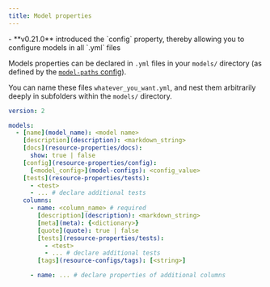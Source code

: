 ```yaml
---
title: Model properties
---
```


<Changelog>
    - **v0.21.0** introduced the `config` property, thereby allowing you to configure <Term id="model">models</Term> in all `.yml` files
</Changelog>

Models properties can be declared in `.yml` files in your `models/` directory (as defined by the [`model-paths` config](model-paths)).

You can name these files `whatever_you_want.yml`, and nest them arbitrarily deeply in subfolders within the `models/` directory.

<File name='models/<filename>.yml'>

```yml
version: 2

models:
  - [name](model_name): <model name>
    [description](description): <markdown_string>
    [docs](resource-properties/docs):
      show: true | false
    [config](resource-properties/config):
      [<model_config>](model-configs): <config_value>
    [tests](resource-properties/tests):
      - <test>
      - ... # declare additional tests
    columns:
      - name: <column_name> # required
        [description](description): <markdown_string>
        [meta](meta): {<dictionary>}
        [quote](quote): true | false
        [tests](resource-properties/tests):
          - <test>
          - ... # declare additional tests
        [tags](resource-configs/tags): [<string>]

      - name: ... # declare properties of additional columns

```

</File>

<!---
FAQs
- Do I need to declare every column for it to render in documentation?
--->
